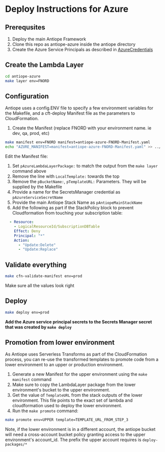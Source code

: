 # Deploy Instructions for Azure

## Prerequsites

1. Deploy the main Antiope Framework
2. Clone this repo as antiope-azure inside the antiope directory
3. Create the Azure Service Principals as described in [AzureCredentials](AzureCredentials.md)

## Create the Lambda Layer

```bash
cd antiope-azure
make layer env=FNORD
```

## Configuration

Antiope uses a config.ENV file to specify a few environment variables for the Makefile, and a cft-deploy Manifest file as the parameters to CloudFormation.

1. Create the Manifest
(replace FNORD with your environment name. ie dev, qa, prod, etc)
```bash
make manifest env=FNORD manifest=antiope-azure-FNORD-Manifest.yaml
echo "AZURE_MANIFEST=manifest=antiope-azure-FNORD-Manifest.yaml" >> ../config-files/config.FNORD
```

Edit the Manifest file:
1. Set `pAzureLambdaLayerPackage:` to match the output from the `make layer` command above
2. Remove the line with `LocalTemplate:` towards the top
3. Remove the `pBucketName:`, `pTemplateURL:` Parameters. They will be supplied by the Makefile
4. Provide a name for the SecretsManager credential as `pAzureServiceSecretName`
5. Provide the main Antiope Stack Name as `pAntiopeMainStackName`
4. Add the following as part if the StackPolicy block to prevent Cloudformation from touching your subscription table:
```yaml
  - Resource:
    - LogicalResourceId/SubscriptionDBTable
    Effect: Deny
    Principal: "*"
    Action:
      - "Update:Delete"
      - "Update:Replace"
```

## Validate everything

```bash
make cfn-validate-manifest env=prod
```

Make sure all the values look right

## Deploy

```bash
make deploy env=prod
```

**Add the Azure service principal secrets to the Secrets Manager secret that was created by `make deploy`**


## Promotion from lower environment

As Antiope uses Serverless Transforms as part of the CloudFormation process, you can re-use the transformed templates to promote code from a lower environment to an upper or production environment.

1. Generate a new Manifest for the upper environment using the `make manifest` command
2. Make sure to copy the LambdaLayer package from the lower environment's bucket to the upper environment.
3. Get the value of `TemplateURL` from the stack outputs of the lower environment. This file points to the exact set of lambda and cloudformation used to deploy the lower environment.
3. Run the `make promote` command:
```bash
make promote env=UPPER template=TEMPLATE_URL_FROM_STEP_3
```

Note, if the lower environment is in a different account, the antiope bucket will need a cross-account bucket policy granting access to the upper environment's account_id. The prefix the upper account requires is `deploy-packages/*`